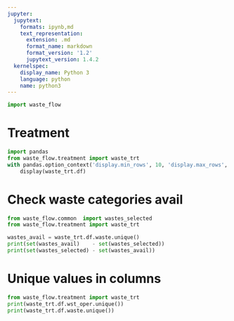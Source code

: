 ```yaml
---
jupyter:
  jupytext:
    formats: ipynb,md
    text_representation:
      extension: .md
      format_name: markdown
      format_version: '1.2'
      jupytext_version: 1.4.2
  kernelspec:
    display_name: Python 3
    language: python
    name: python3
---
```


```python
import waste_flow
```

# Treatment

```python
import pandas
from waste_flow.treatment import waste_trt
with pandas.option_context('display.min_rows', 10, 'display.max_rows', 10):
    display(waste_trt.df)
```

# Check waste categories avail

```python
from waste_flow.common  import wastes_selected
from waste_flow.treatment import waste_trt

wastes_avail = waste_trt.df.waste.unique()
print(set(wastes_avail)    - set(wastes_selected))
print(set(wastes_selected) - set(wastes_avail))
```

# Unique values in columns

```python
from waste_flow.treatment import waste_trt
print(waste_trt.df.wst_oper.unique())
print(waste_trt.df.waste.unique())
```

```python

```

```python

```

```python

```

```python

```

```python

```

```python

```

```python

```

```python

```

```python

```

```python

```
